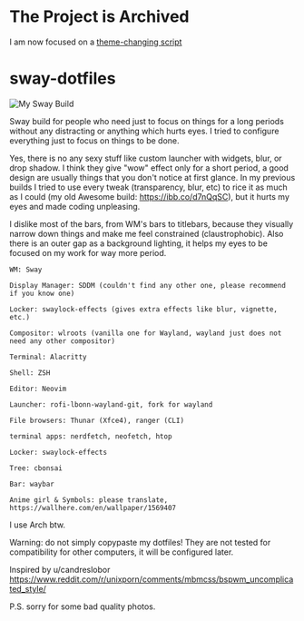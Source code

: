 # The Project is Archived
I am now focused on a [theme-changing script](https://github.com/indicozy/sway-dotfiles-script)


# sway-dotfiles
![My Sway Build](https://i.ibb.co/ZSXs6Pd/Reddit.png)

Sway build for people who need just to focus on things for a long periods without any distracting or anything which hurts eyes. I tried to configure everything just to focus on things to be done.

Yes, there is no any sexy stuff like custom launcher with widgets, blur, or drop shadow. I think they give "wow" effect only for a short period, a good design are usually things that you don't notice at first glance. In my previous builds I tried to use every tweak (transparency, blur, etc) to rice it as much as I could (my old Awesome build: https://ibb.co/d7nQqSC), but it hurts my eyes and made coding unpleasing.

I dislike most of the bars, from WM's bars to titlebars, because they visually narrow down things and make me feel constrained (claustrophobic). Also there is an outer gap as a background lighting, it helps my eyes to be focused on my work for way more period.

    WM: Sway

    Display Manager: SDDM (couldn't find any other one, please recommend if you know one)

    Locker: swaylock-effects (gives extra effects like blur, vignette, etc.)

    Compositor: wlroots (vanilla one for Wayland, wayland just does not need any other compositor)
    
    Terminal: Alacritty

    Shell: ZSH

    Editor: Neovim

    Launcher: rofi-lbonn-wayland-git, fork for wayland

    File browsers: Thunar (Xfce4), ranger (CLI)

    terminal apps: nerdfetch, neofetch, htop

    Locker: swaylock-effects

    Tree: cbonsai

    Bar: waybar

    Anime girl & Symbols: please translate, https://wallhere.com/en/wallpaper/1569407

I use Arch btw.

Warning: do not simply copypaste my dotfiles! They are not tested for compatibility for other computers, it will be configured later.

Inspired by u/candreslobor https://www.reddit.com/r/unixporn/comments/mbmcss/bspwm_uncomplicated_style/

P.S. sorry for some bad quality photos.
